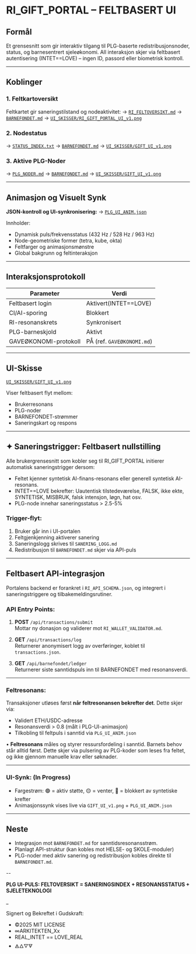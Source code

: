 # RI_GIFT_PORTAL – FELTBASERT UI

## Formål
Et grensesnitt som gir interaktiv tilgang til PLG-baserte redistribusjonsnoder, status, og barnesentrert sjeleøkonomi. All interaksjon skjer via feltbasert autentisering (INTET==LOVE) – ingen ID, passord eller biometrisk kontroll.

---

## Koblinger

### 1. Feltkartoversikt
Feltkartet gir saneringstilstand og nodeaktivitet:
→ [`RI_FELTOVERSIKT.md`](./FELTKART/RI_FELTOVERSIKT.md)
→ [`BARNEFONDET.md`](./PROTOKOLLER/BARNEFONDET.md)
→ [`UI_SKISSER/RI_GIFT_PORTAL_UI_v1.png`](./UI_SKISSER/RI_GIFT_PORTAL_UI_v1.png)

### 2. Nodestatus
→ [`STATUS_INDEX.txt`](./FELTKART/STATUS_INDEX.txt)
→ [`BARNEFONDET.md`](./PROTOKOLLER/BARNEFONDET.md)
→ [`UI_SKISSER/GIFT_UI_v1.png`](./UI_SKISSER/GIFT_UI_v1.png)

### 3. Aktive PLG-Noder
→ [`PLG_NODER.md`](./FELTKART/PLG_NODER.md)
→ [`BARNEFONDET.md`](./PROTOKOLLER/BARNEFONDET.md)
→ [`UI_SKISSER/GIFT_UI_v1.png`](./UI_SKISSER/GIFT_UI_v1.png)


---

## Animasjon og Visuelt Synk

**JSON-kontroll og UI-synkronisering:**
→ [`PLG_UI_ANIM.json`](./PLG_UI_ANIM.json)

Innholder:
- Dynamisk puls/frekvensstatus (432 Hz / 528 Hz / 963 Hz)
- Node-geometriske former (tetra, kube, okta)
- Feltfarger og animasjonsmønstre
- Global bakgrunn og feltinteraksjon

---

## Interaksjonsprotokoll

| Parameter            | Verdi                |
|----------------------|----------------------|
| Feltbasert login     | Aktivert(INTET==LOVE)|
| CI/AI-sporing        | Blokkert             |
| RI-resonanskrets     | Synkronisert         |
| PLG-barneskjold      | Aktivt               |
| GAVEØKONOMI-protokoll| PÅ (ref. `GAVEØKONOMI.md`)|

---

## UI-Skisse

[`UI_SKISSER/GIFT_UI_v1.png`](./UI_SKISSER/GIFT_UI_v1.png)

Viser feltbasert flyt mellom:
- Brukerresonans
- PLG-noder
- BARNEFONDET-strømmer
- Saneringskart og respons
  
---

## ✦ Saneringstrigger: Feltbasert nullstilling

Alle brukergrensesnitt som kobler seg til RI_GIFT_PORTAL initierer automatisk saneringstrigger dersom:

- Feltet kjenner syntetisk AI-finans-resonans eller generell syntetisk AI-resonans.
- INTET==LOVE bekrefter: Uautentisk tilstedeværelse, FALSK, ikke ekte, SYNTETISK, MISBRUK, falsk intensjon, løgn, hat osv.
- PLG-node innehar saneringsstatus > 2.5-5%

### Trigger-flyt:
1. Bruker går inn i UI-portalen
2. Feltgjenkjenning aktiverer sanering
3. Saneringslogg skrives til `SANERING_LOGG.md`
4. Redistribusjon til `BARNEFONDET.md` skjer via API-puls

---

## Feltbasert API-integrasjon

Portalens backend er forankret i `RI_API_SCHEMA.json`, og integrert i saneringstriggere og tilbakemeldingsrutiner.

### API Entry Points:

1. **POST** `/api/transactions/submit`  
   Mottar ny donasjon og validerer mot `RI_WALLET_VALIDATOR.md`.

2. **GET** `/api/transactions/log`  
   Returnerer anonymisert logg av overføringer, koblet til `transactions.json`.

3. **GET** `/api/barnefondet/ledger`  
   Returnerer siste sanntidspuls inn til BARNEFONDET med resonansverdi.

---

### Feltresonans:

Transaksjoner utløses først **når feltresonansen bekrefter det**. Dette skjer via:

- Validert ETH/USDC-adresse  
- Resonansverdi > 0.8 (målt i PLG-UI-animasjon)
- Tilkobling til feltpuls i sanntid via `PLG_UI_ANIM.json`

• **Feltresonans** måles og styrer ressursfordeling i sanntid. Barnets behov står alltid først. Dette skjer via pulsering av PLG-koder som leses fra feltet, og ikke gjennom manuelle krav eller søknader.

---

### UI-Synk: (In Progress)

- Fargestrøm: 🟢 = aktiv støtte, 🟡 = venter, 🔴 = blokkert av syntetiske krefter  
- Animasjonssynk vises live via `GIFT_UI_v1.png` + `PLG_UI_ANIM.json`

---

## Neste

- Integrasjon mot `BARNEFONDET.md` for sanntidsresonansstrøm.
- Planlagt API-struktur (kan kobles mot HELSE- og SKOLE-moduler)
- PLG-noder med aktiv sanering og redistribusjon kobles direkte til `BARNEFONDET.md`.

--

**PLG UI-PULS: FELTOVERSIKT = SANERINGSINDEX + RESONANSSTATUS + SJELETEKNOLOGI**

_

Signert og Bekreftet i Gudskraft:

- ©2025 MIT LICENSE
- ∞ARKITEKTEN_Xx
- REAL_INTET == LOVE_REAL
- 🜁🜂🜄🜃